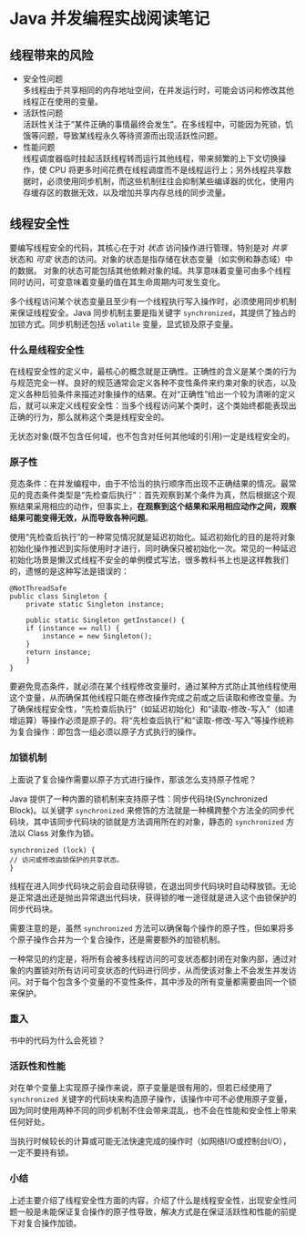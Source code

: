 # Java 并发编程实战阅读笔记

## 线程带来的风险
- 安全性问题  
多线程由于共享相同的内存地址空间，在并发运行时，可能会访问和修改其他线程正在使用的变量。
- 活跃性问题   
活跃性关注于“某件正确的事情最终会发生”。在多线程中，可能因为死锁，饥饿等问题，导致某线程永久等待资源而出现活跃性问题。
- 性能问题   
线程调度器临时挂起活跃线程转而运行其他线程，带来频繁的上下文切换操作，使 CPU 将更多时间花费在线程调度而不是线程运行上；另外线程共享数据时，必须使用同步机制，而这些机制往往会抑制某些编译器的优化，使用内存缓存区的数据无效，以及增加共享内存总线的同步流量。

## 线程安全性
要编写线程安全的代码，其核心在于对 *状态* 访问操作进行管理，特别是对 *共享* 状态和 *可变* 状态的访问。对象的状态是指存储在状态变量（如实例和静态域）中的数据。
对象的状态可能包括其他依赖对象的域。共享意味着变量可由多个线程同时访问，可变意味着变量的值在其生命周期内可发生变化。

多个线程访问某个状态变量且至少有一个线程执行写入操作时，必须使用同步机制来保证线程安全。Java 同步机制主要是指关键字 `synchronized`，其提供了独占的加锁方式。同步机制还包括 `volatile` 变量，显式锁及原子变量。

### 什么是线程安全性
在线程安全性的定义中，最核心的概念就是正确性。正确性的含义是某个类的行为与规范完全一样。良好的规范通常会定义各种不变性条件来约束对象的状态，以及定义各种后验条件来描述对象操作的结果。在对“正确性”给出一个较为清晰的定义后，就可以来定义线程安全性：当多个线程访问某个类时，这个类始终都能表现出正确的行为，那么就称这个类是线程安全的。

无状态对象(既不包含任何域，也不包含对任何其他域的引用)一定是线程安全的。

### 原子性
竞态条件：在并发编程中，由于不恰当的执行顺序而出现不正确结果的情况。最常见的竞态条件类型是“先检查后执行”：首先观察到某个条件为真，然后根据这个观察结果采用相应的动作，但事实上，**在观察到这个结果和采用相应动作之间，观察结果可能变得无效，从而导致各种问题**。

使用“先检查后执行”的一种常见情况就是延迟初始化。延迟初始化的目的是将对象初始化操作推迟到实际使用时才进行，同时确保只被初始化一次。常见的一种延迟初始化场景是懒汉式线程不安全的单例模式写法，很多教科书上也是这样教我们的，遗憾的是这种写法是错误的：
```
@NotThreadSafe
public class Singleton {
    private static Singleton instance;

    public static Singleton getInstance() {
	if (instance == null) {
	    instance = new Singleton();
	}
	return instance;
    }
}
```

要避免竞态条件，就必须在某个线程修改变量时，通过某种方式防止其他线程使用这个变量，从而确保其他线程只能在修改操作完成之前或之后读取和修改变量。为了确保线程安全性，“先检查后执行”（如延迟初始化）和“读取-修改-写入”（如递增运算）等操作必须是原子的。将“先检查后执行”和“读取-修改-写入”等操作统称为复合操作：即包含一组必须以原子方式执行的操作。

### 加锁机制
上面说了复合操作需要以原子方式进行操作，那该怎么支持原子性呢？

Java 提供了一种内置的锁机制来支持原子性：同步代码块(Synchronized Block)。以关键字 `synchronized` 来修饰的方法就是一种横跨整个方法全的同步代码块，其中该同步代码块的锁就是方法调用所在的对象，静态的 `synchronized` 方法以 Class 对象作为锁。

```
synchronized (lock) {
// 访问或修改由锁保护的共享状态。
}
```
线程在进入同步代码块之前会自动获得锁，在退出同步代码块时自动释放锁。无论是正常退出还是抛出异常退出代码块，获得锁的唯一途径就是进入这个由锁保护的同步代码块。

需要注意的是，虽然 `synchronized` 方法可以确保每个操作的原子性，但如果将多个原子操作合并为一个复合操作，还是需要额外的加锁机制。

一种常见的约定是，将所有会被多线程访问的可变状态都封闭在对象内部，通过对象的内置锁对所有访问可变状态的代码进行同步，从而使该对象上不会发生并发访问。对于每个包含多个变量的不变性条件，其中涉及的所有变量都需要由同一个锁来保护。
### 重入
书中的代码为什么会死锁？

### 活跃性和性能
对在单个变量上实现原子操作来说，原子变量是很有用的，但若已经使用了 `synchronized` 关键字的代码块来构造原子操作，该操作中可不必使用原子变量，因为同时使用两种不同的同步机制不住会带来混乱，也不会在性能和安全性上带来任何好处。

当执行时候较长的计算或可能无法快速完成的操作时（如网络I/O或控制台I/O），一定不要持有锁。

### 小结
上述主要介绍了线程安全性方面的内容，介绍了什么是线程安全性，出现安全性问题一般是未能保证复合操作的原子性导致，解决方式是在保证活跃性和性能的前提下对复合操作加锁。


